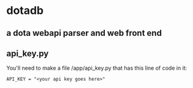 # dotadb
## a dota webapi parser and web front end

## api_key.py
You'll need to make a file /app/api_key.py that has this line of code in it:

    API_KEY = "<your api key goes here>"


